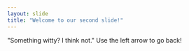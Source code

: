 ```yaml
---
layout: slide
title: "Welcome to our second slide!"
---
```

"Something witty? I think not."
Use the left arrow to go back!
